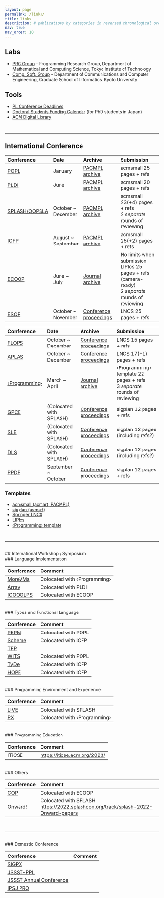 ```yaml
---
layout: page
permalink: /links/
title: links
description: # publications by categories in reversed chronological order. generated by jekyll-scholar.
nav: true
nav_order: 10
---
```


## Labs
- [PRG Group](http://prg.is.titech.ac.jp/) - 
  Programming Research Group, Department of Mathematical and Computing Science, Tokyo Institute of Technology
- [Comp. Soft. Group](https://www.fos.kuis.kyoto-u.ac.jp/index.html.en) - 
  Department of Communications and Computer Engineering, Graduate School of Informatics, Kyoto University


## Tools
- [PL Conference Deadlines](https://yeah-tiger.github.io/)
- [Doctoral Students Funding Calendar](https://kn1cht.github.io/doctor-funding-calendar/) (for PhD students in Japan)
- [ACM Digital Library](https://dl.acm.org/profile/99659304893)

<br>

--- 

## International Conference

| Conference                                                     | Date                    | Archive                                                                | Submission     |
| :------------------------------------------------------------- | :---------------------- | :--------------------------------------------------------------------- | :------------- |
| [POPL](https://conf.researchr.org/series/popl)                 | January                 | [PACMPL archive](https://dl.acm.org/loi/pacmpl)                        | acmsmall 25 pages + refs |
| [PLDI](https://conf.researchr.org/series/pldi)                 | June                    | [PACMPL archive](https://dl.acm.org/loi/pacmpl)                        | acmsmall 20 pages + refs |
| [SPLASH/OOPSLA](https://conf.researchr.org/series/splash)      | October ~ <br>December  | [PACMPL archive](https://dl.acm.org/loi/pacmpl)                        | acmsmall 23(+4) pages + refs<br>2 _separate_ rounds of reviewing |
| [ICFP](https://conf.researchr.org/series/icfp)                 | August ~ <br>September  | [PACMPL archive](https://dl.acm.org/loi/pacmpl)                        | acmsmall 25(+2) pages + refs |
| [ECOOP](https://conf.researchr.org/series/ecoop)               | June ~ <br>July         | [Journal archive](https://drops.dagstuhl.de/entities/conference/ECOOP) | No limits when submission<br>LIPIcs 25 pages + refs (camera-ready)<br>2 _separate_ rounds of reviewing |
| [ESOP](https://etaps.org/)                                     | October ~ <br>November  | [Conference proceedings](https://link.springer.com/conference/esop)    | LNCS 25 pages + refs |

| Conference                                                     | Date                        | Archive                                                                    | Submission     |
| :------------------------------------------------------------- | :-------------------------- | :------------------------------------------------------------------------- | :------------- |
| [FLOPS](https://conf.researchr.org/series/flops)               | October ~ <br>December      | [Conference proceedings](https://link.springer.com/conference/flops)       | LNCS 15 pages + refs |
| [APLAS](https://conf.researchr.org/series/aplas)               | October ~ <br>December      | [Conference proceedings](https://link.springer.com/conference/aplas)       | LNCS 17(+1) pages + refs |
| [‹Programming›](https://conf.researchr.org/series/programming)  | March ~ <br>April           | [Journal archive](https://programming-journal.org/)                        | ‹Programming› template 22 pages + refs<br>3 _separate_ rounds of reviewing |
| [GPCE](https://conf.researchr.org/series/gpce)                 | (Colocated with SPLASH)     | [Conference proceedings](https://dl.acm.org/conference/gpce/proceedings)   | sigplan 12 pages + refs |
| [SLE](https://conf.researchr.org/series/sle)                   | (Colocated with SPLASH)     | [Conference proceedings](https://dl.acm.org/conference/splash/proceedings) | sigplan 12 pages (including refs?) |
| [DLS](https://conf.researchr.org/series/dls)                   | (Colocated with SPLASH)     | [Conference proceedings](https://dl.acm.org/conference/splash/proceedings) | sigplan 12 pages (including refs?) |
| [PPDP](https://conf.researchr.org/series/ppdp)                 | September ~ <br>October     | [Conference proceedings](https://dl.acm.org/conference/ppdp/proceedings)   | sigplan 12 pages + refs |

### Templates
- [acmsmall (acmart, PACMPL)](https://www.sigplan.org/Resources/Author/)
- [sigplan (acmart)](https://www.sigplan.org/Resources/Author/)
- [Springer LNCS](https://www.springer.com/gp/computer-science/lncs/conference-proceedings-guidelines)
- [LIPIcs](https://submission.dagstuhl.de/documentation/authors)
- [‹Programming› template](https://programming-journal.org/submission/)

<br>

---

<br>
## International Workshop / Symposium

<br>
### Language Implementation

| Conference                                             | Comment        |
| :----------------------------------------------------- | :------------- |
| [MoreVMs](https://conf.researchr.org/series/MOREVMs)   | Colocated with ‹Programming› |
| [Array](https://conf.researchr.org/series/ARRAY)       | Colocated with PLDI |
| [ICOOOLPS](https://conf.researchr.org/series/ICOOOLPS) | Colocated with ECOOP |

<br>
### Types and Functional Language

| Conference                                         | Comment        |
| :------------------------------------------------- | :------------- |
| [PEPM](https://conf.researchr.org/series/pepm)     | Colocated with POPL |
| [Scheme](https://conf.researchr.org/series/Scheme) | Colocated with ICFP |
| [TFP](https://trendsfp.github.io/)                 |  |
| [WITS](https://conf.researchr.org/series/wits)     | Colocated with POPL |
| [TyDe](https://conf.researchr.org/series/tyde)     | Colocated with ICFP |
| [HOPE](https://conf.researchr.org/series/hope)     | Colocated with ICFP |

<br>
### Programming Environment and Experience

| Conference                                     | Comment        |
| :--------------------------------------------- | :------------- |
| [LIVE](https://conf.researchr.org/series/live) | Colocated with SPLASH |
| [PX](https://conf.researchr.org/series/px)     | Colocated with ‹Programming› |

<br>
### Programming Education

| Conference                                     | Comment        |
| :--------------------------------------------- | :------------- |
| ITiCSE                                         | https://iticse.acm.org/2023/ |

<br>
### Others

| Conference                                   | Comment        |
| :------------------------------------------- | :------------- |
| [COP](https://conf.researchr.org/series/COP) | Colocated with ECOOP |
| Onward!                                      | Colocated with SPLASH<br>https://2022.splashcon.org/track/splash-2022-Onward-papers |

<br>

---

<br>
### Domestic Conference

| Conference                                                 | Comment        |
| :--------------------------------------------------------- | :------------- |
| [SIGPX](https://sigpx.org/)                                |  |
| [JSSST-PPL](https://jssst-ppl.org/workshop/2023/)          |  |
| [JSSST Annual Conference](https://www.jssst.or.jp/taikai/) |  |
| [IPSJ PRO](https://sigpro.ipsj.or.jp/)                     |  |

